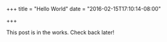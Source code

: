 +++
title = "Hello World"
date = "2016-02-15T17:10:14-08:00"

+++

This post is in the works. Check back later!
